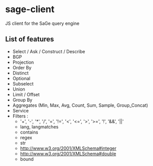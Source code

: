 # sage-client
JS client for the SaGe query engine

## List of features
* Select / Ask / Construct / Describe
* BGP
* Projection
* Order By
* Distinct
* Optional
* Subselect
* Union
* Limit / Offset
* Group By
* Aggregates (Min, Max, Avg, Count, Sum, Sample, Group_Concat)
* Service
* Filters :
  * '+', '-', '\*', '/', '=', '!=', '<', '<=', '>', '>=', '!', '&&', '||'
  * lang, langmatches
  * contains
  * regex
  * str
  * http://www.w3.org/2001/XMLSchema#integer
  * http://www.w3.org/2001/XMLSchema#double
  * bound
